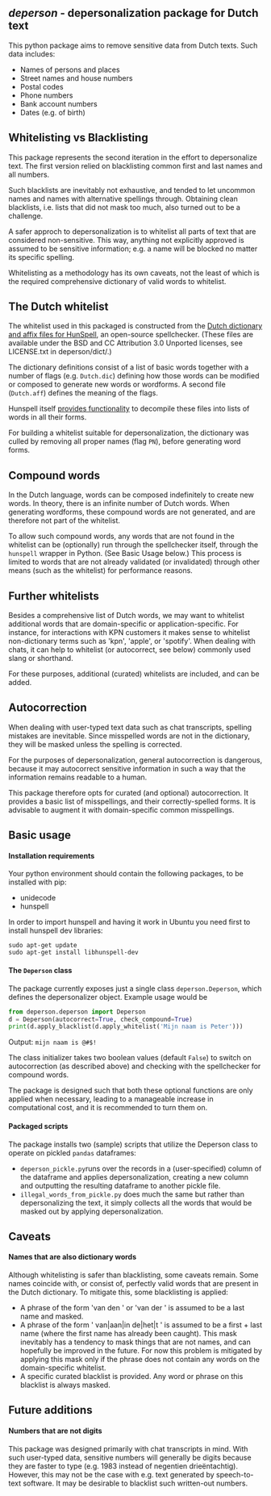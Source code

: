 _deperson_ - depersonalization package for Dutch text
----

This python package aims to remove sensitive data from Dutch texts. Such data includes:
 - Names of persons and places
 - Street names and house numbers
 - Postal codes
 - Phone numbers
 - Bank account numbers
 - Dates (e.g. of birth)

## Whitelisting vs Blacklisting

This package represents the second iteration in the effort to depersonalize text. The first version relied on blacklisting common first and last names and all numbers.

Such blacklists are inevitably not exhaustive, and tended to let uncommon names and names with alternative spellings through. Obtaining clean blacklists, i.e. lists that did not mask too much, also turned out to be a challenge.

A safer approch to depersonalization is to whitelist all parts of text that are considered non-sensitive. This way, anything not explicitly approved is assumed to be sensitive information; e.g. a name will be blocked no matter its specific spelling.

Whitelisting as a methodology has its own caveats, not the least of which is the required comprehensive dictionary of valid words to whitelist.

## The Dutch whitelist

The whitelist used in this packaged is constructed from the [Dutch dictionary and affix files for HunSpell](https://github.com/titoBouzout/Dictionaries), an open-source spellchecker. (These files are available under the BSD and CC Attribution 3.0 Unported licenses, see LICENSE.txt in deperson/dict/.)

The dictionary definitions consist of a list of basic words together with a number of flags (e.g. `Dutch.dic`) defining how those words can be modified or composed to generate new words or wordforms. A second file (`Dutch.aff`) defines the meaning of the flags.

Hunspell itself [provides functionality](https://github.com/hunspell/hunspell/tree/master/src/tools) to decompile these files into lists of words in all their forms.

For building a whitelist suitable for depersonalization, the dictionary was culled by removing all proper names (flag `PN`), before generating word forms.

## Compound words

In the Dutch language, words can be composed indefinitely to create new words. In theory, there is an infinite number of Dutch words. When generating wordforms, these compound words are not generated, and are therefore not part of the whitelist.

To allow such compound words, any words that are not found in the whitelist can be (optionally) run through the spellchecker itself, through the `hunspell` wrapper in Python. (See Basic Usage below.) This process is limited to words that are not already validated (or invalidated) through other means (such as the whitelist) for performance reasons.

## Further whitelists

Besides a comprehensive list of Dutch words, we may want to whitelist additional words that are domain-specific or application-specific. For instance, for interactions with KPN customers it makes sense to whitelist non-dictionary terms such as 'kpn', 'apple', or 'spotify'. When dealing with chats, it can help to whitelist (or autocorrect, see below) commonly used slang or shorthand.

For these purposes, additional (curated) whitelists are included, and can be added.

## Autocorrection

When dealing with user-typed text data such as chat transcripts, spelling mistakes are inevitable. Since misspelled words are not in the dictionary, they will be masked unless the spelling is corrected.

For the purposes of depersonalization, general autocorrection is dangerous, because it may autocorrect sensitive information in such a way that the information remains readable to a human.

This package therefore opts for curated (and optional) autocorrection. It provides a basic list of misspellings, and their correctly-spelled forms. It is advisable to augment it with domain-specific common misspellings.

## Basic usage

#### Installation requirements
Your python environment should contain the following packages, to be installed with pip:

* unidecode
* hunspell

In order to import hunspell and having it work in Ubuntu you need first to install hunspell dev libraries:
```
sudo apt-get update
sudo apt-get install libhunspell-dev
```

#### The `Deperson` class

The package currently exposes just a single class `deperson.Deperson`, which defines the depersonalizer object. Example usage would be

```python
from deperson.deperson import Deperson
d = Deperson(autocorrect=True, check_compound=True)
print(d.apply_blacklist(d.apply_whitelist('Mijn naam is Peter')))
```
Output:
`mijn naam is @#$!`

The class initializer takes two boolean values (default `False`) to switch on autocorrection (as described above) and checking with the spellchecker for compound words.

The package is designed such that both these optional functions are only applied when necessary, leading to a manageable increase in computational cost, and it is recommended to turn them on.

#### Packaged scripts

The package installs two (sample) scripts that utilize the Deperson class to operate on pickled `pandas` dataframes:
 - `deperson_pickle.py`runs over the records in a (user-specified) column of the dataframe and applies depersonalization, creating a new column and outputting the resulting dataframe to another pickle file.
 - `illegal_words_from_pickle.py` does much the same but rather than depersonalizing the text, it simply collects all the words that would be masked out by applying depersonalization.

## Caveats

#### Names that are also dictionary words

Although whitelisting is safer than blacklisting, some caveats remain. Some names coincide with, or consist of, perfectly valid words that are present in the Dutch dictionary. To mitigate this, some blacklisting is applied:
 - A phrase of the form 'van den <something>' or 'van der <something>' is assumed to be a last name and masked.
 - A phrase of the form '<masked> van|aan|in de|het|t <something>' is assumed to be a first + last name (where the first name has already been caught). This mask inevitably has a tendency to mask things that are not names, and can hopefully be improved in the future. For now this problem is mitigated by applying this mask only if the phrase does not contain any words on the domain-specific whitelist.
 - A specific curated blacklist is provided. Any word or phrase on this blacklist is always masked.

## Future additions

#### Numbers that are not digits

This package was designed primarily with chat transcripts in mind. With such user-typed data, sensitive numbers will generally be digits because they are faster to type (e.g. 1983 instead of negentien drieëntachtig). However, this may not be the case with e.g. text generated by speech-to-text software. It may be desirable to blacklist such written-out numbers.









